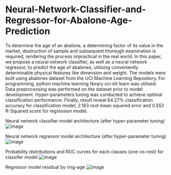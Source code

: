 # Neural-Network-Classifier-and-Regressor-for-Abalone-Age-Prediction

To determine the age of an abalone, a determining factor of its value in the market, destruction of sample and subsequent thorough examination is required, rendering the process impractical in the real world. In this paper, we propose a neural network classifier, as well as a neural network regressor, to predict the age of abalones, utilising conveniently determinable physical features like dimension and weight. The models were built using abalones dataset from the UCI Machine Learning Repository. For programming, python machine learning library sci-kit learn was utilised. Data preprocessing was performed on the dataset prior to model development. Hyper-parameters tuning was conducted to achieve optimal classification performance. Finally, result reveal 64.27% classification accuracy for classification model, 2.163 root mean squared error and 0.552 R-Squared score for regression model.

Neural network classifier model architecture (after hyper-parameter tuning)
![image](https://github.com/user-attachments/assets/96db2b8a-2fa3-41f8-8c57-5f8470884f78)

Neural network regressor model architecture (after hyper-parameter tuning)
![image](https://github.com/user-attachments/assets/a8555346-c8f2-4989-a0b9-b9629ab836c0)

Probability distributions and ROC curves for each classes (one-vs-rest) for classifer model
![image](https://github.com/user-attachments/assets/e30e9978-86da-4064-87c9-880d83d0bf1f)

Regressor model residual by ring-age
![image](https://github.com/user-attachments/assets/66478a76-be1e-4e4d-9cc6-765961f050ca)

